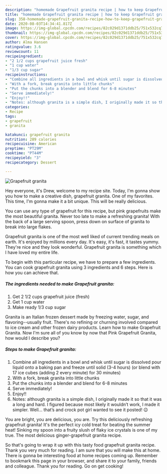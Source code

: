 ```yaml
---
description: "homemade Grapefruit granita recipe | how to keep Grapefruit granita"
title: "homemade Grapefruit granita recipe | how to keep Grapefruit granita"
slug: 358-homemade-grapefruit-granita-recipe-how-to-keep-grapefruit-granita
date: 2020-08-03T14:34:41.817Z
image: https://img-global.cpcdn.com/recipes/82c029d1371ddb25/751x532cq70/grapefruit-granita-recipe-main-photo.jpg
thumbnail: https://img-global.cpcdn.com/recipes/82c029d1371ddb25/751x532cq70/grapefruit-granita-recipe-main-photo.jpg
cover: https://img-global.cpcdn.com/recipes/82c029d1371ddb25/751x532cq70/grapefruit-granita-recipe-main-photo.jpg
author: Alma Hansen
ratingvalue: 3.6
reviewcount: 11
recipeingredient:
- "2 1/2 cups grapefruit juice fresh"
- "1 cup water"
- "1/3 cup sugar"
recipeinstructions:
- "Combine all ingredients in a bowl and whisk until sugar is dissolved pour liquid onto a baking pan and freeze until solid (3-4 hours) (or blend with 17 ice cubes (adding 2 every minute) for 30 minutes)"
- "With a fork, break granita into little chunks"
- "Put the chunks into a blender and blend for 6-8 minutes"
- "Serve immediately!"
- "Enjoy!!"
- "Notes: although granita is a simple dish, I originally made it so that it was a long and hard. I figured because most likely it wouldn’t work, I made it simpler. Well... that’s and crock pot girl wanted to see it posted! 😉"
categories:
- Recipe
tags:
- grapefruit
- granita

katakunci: grapefruit granita 
nutrition: 289 calories
recipecuisine: American
preptime: "PT29M"
cooktime: "PT44M"
recipeyield: "3"
recipecategory: Dessert

---
```



![Grapefruit granita](https://img-global.cpcdn.com/recipes/82c029d1371ddb25/751x532cq70/grapefruit-granita-recipe-main-photo.jpg)

Hey everyone, it's Drew, welcome to my recipe site. Today, I'm gonna show you how to make a creative dish, grapefruit granita. One of my favorites. This time, I'm gonna make it a bit unique. This will be really delicious.

You can use any type of grapefruit for this recipe, but pink grapefruits make the most beautiful granita. Never too late to make a refreshing granita! With the back of a large serving spoon, press down on surface of granita to break into large flakes.

Grapefruit granita is one of the most well liked of current trending meals on earth. It's enjoyed by millions every day. It's easy, it's fast, it tastes yummy. They're nice and they look wonderful. Grapefruit granita is something which I have loved my entire life.


To begin with this particular recipe, we have to prepare a few ingredients. You can cook grapefruit granita using 3 ingredients and 6 steps. Here is how you can achieve that.

<!--inarticleads1-->

##### The ingredients needed to make Grapefruit granita:

1. Get 2 1/2 cups grapefruit juice (fresh)
1. Get 1 cup water
1. Make ready 1/3 cup sugar


Granita is an Italian frozen dessert made by freezing water, sugar, and flavoring--usually fruit. There&#39;s no refining or churning involved compared to ice cream and other frozen dairy products. Learn how to make Grapefruit Granita. Now I&#39;m sure all of you know by now that Pink Grapefruit Granita, how would I describe you? 

<!--inarticleads2-->

##### Steps to make Grapefruit granita:

1. Combine all ingredients in a bowl and whisk until sugar is dissolved pour liquid onto a baking pan and freeze until solid (3-4 hours) (or blend with 17 ice cubes (adding 2 every minute) for 30 minutes)
1. With a fork, break granita into little chunks
1. Put the chunks into a blender and blend for 6-8 minutes
1. Serve immediately!
1. Enjoy!!
1. Notes: although granita is a simple dish, I originally made it so that it was a long and hard. I figured because most likely it wouldn’t work, I made it simpler. Well... that’s and crock pot girl wanted to see it posted! 😉


You are bright, you are delicious, you are. Try this deliciously refreshing grapefruit granita! It&#39;s the perfect icy cold treat for beating the summer heat! Sinking my spoon into a fruity slush of flaky ice crystals is one of my true. The most delicious ginger-grapefruit granita recipe. 

So that's going to wrap it up with this tasty food grapefruit granita recipe. Thank you very much for reading. I am sure that you will make this at home. There is gonna be interesting food at home recipes coming up. Remember to bookmark this page in your browser, and share it to your family, friends and colleague. Thank you for reading. Go on get cooking!
